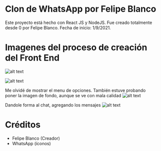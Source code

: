 # Clon de WhatsApp por Felipe Blanco

Este proyecto está hecho con React JS y NodeJS.
Fue creado totalmente desde 0 por Felipe Blanco.
Fecha de inicio: 1/9/2021.


# Imagenes del proceso de creación del Front End
![alt text](http://imgfz.com/i/auEC0Ix.png)

![alt text](http://imgfz.com/i/eN8TkjO.png)

Me olvidé de mostrar el menu de opciones. También estuve probando poner la imagen de fondo, aunque se ve con mala calidad
![alt text](http://imgfz.com/i/xAePlTo.png)

Dandole forma al chat, agregando los mensajes
![alt text](http://imgfz.com/i/3B7uD9E.png)

# Créditos
* Felipe Blanco (Creador)
* WhatsApp (íconos)
